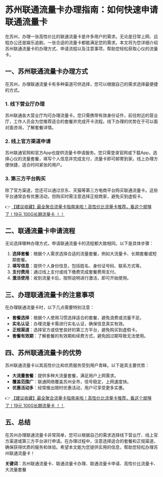 # 苏州联通流量卡办理指南：如何快速申请联通流量卡

在苏州，办理一张高性价比的联通流量卡是许多用户的需求。无论是日常上网、远程办公还是娱乐追剧，一张合适的流量卡都能满足您的需求。本文将为您详细介绍苏州联通流量卡的办理方式、申请流程以及注意事项，帮助您轻松获取心仪的流量卡。

## 一、苏州联通流量卡办理方式

在苏州，办理联通流量卡有多种渠道可供选择，您可以根据自己的需求选择最便捷的方式。

### 1. 线下营业厅办理
苏州联通各大营业厅均可办理流量卡。您只需携带有效身份证件，前往附近的营业厅，工作人员会为您推荐适合的套餐并完成开卡流程。线下办理的优势在于可以面对面咨询，了解套餐详情。

### 2. 线上官方渠道申请
苏州联通官网和官方App也提供流量卡申请服务。您只需登录官网或下载App，选择心仪的流量套餐，填写个人信息并完成支付，流量卡即可邮寄到家。线上办理方便快捷，适合时间紧张的用户。

### 3. 第三方平台购买
除了官方渠道，您还可以通过京东、天猫等第三方电商平台购买联通流量卡。这些平台通常会有优惠活动，但购买时需注意选择正规商家，避免买到虚假卡。

👉 [【建议收藏】最全聚合流量卡指南来啦！高性价比流量卡推荐，看这个就够了！19元 100G长期流量卡 ！！](https://bit.ly/Liuliangka)

## 二、联通流量卡申请流程

无论选择哪种办理方式，申请联通流量卡的流程都大致相同。以下是具体步骤：

1. **选择套餐**：根据个人需求选择合适的流量套餐，例如大流量卡、长期套餐或短期套餐。
2. **填写信息**：提供个人身份信息，包括姓名、身份证号码、联系方式等。
3. **支付费用**：通过线上支付或线下缴费完成套餐费用支付。
4. **激活使用**：收到流量卡后，按照说明进行激活，即可开始使用。

## 三、办理联通流量卡的注意事项

在办理联通流量卡时，以下几点需要特别注意：

- **套餐选择**：根据个人使用习惯选择适合的套餐，避免浪费或流量不足。
- **实名认证**：办理流量卡需进行实名认证，确保信息真实有效。
- **正规渠道**：选择官方或信誉良好的第三方平台，避免购买到虚假卡。
- **套餐有效期**：了解套餐的有效期和续费方式，避免因过期导致无法使用。

## 四、苏州联通流量卡的优势

苏州联通流量卡以其高性价比和优质服务受到用户青睐。以下是其主要优势：

- **大流量套餐**：提供多种大流量套餐，满足用户上网需求。
- **覆盖范围广**：联通网络覆盖苏州全市，信号稳定，上网速度快。
- **优惠活动多**：经常推出限时优惠活动，用户可享受更多实惠。

👉 [【建议收藏】最全聚合流量卡指南来啦！高性价比流量卡推荐，看这个就够了！19元 100G长期流量卡 ！！](https://bit.ly/Liuliangka)

## 五、总结

在苏州办理联通流量卡非常简单，您可以根据自己的需求选择线下营业厅、线上官方渠道或第三方平台进行申请。在办理过程中，注意选择适合的套餐和正规渠道，确保获得优质的服务和体验。希望本文能为您提供实用的信息，帮助您轻松办理苏州联通流量卡！

**关键词**：苏州联通流量卡、联通流量卡办理、联通流量卡申请、高性价比流量卡、大流量套餐